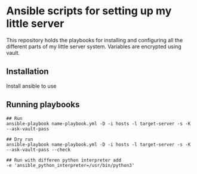 # Ansible scripts for setting up my little server

This repository holds the playbooks for installing and configuring all the different parts of my little server system. Variables are encrypted using vault.

## Installation

Install ansible to use

## Running playbooks
 
```
## Run
ansible-playbook name-playbook.yml -D -i hosts -l target-server -s -K --ask-vault-pass

## Dry run
ansible-playbook name-playbook.yml -D -i hosts -l target-server -s -K --ask-vault-pass --check

## Run with differen python interpreter add
-e 'ansible_python_interpreter=/usr/bin/python3'

```